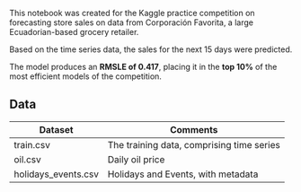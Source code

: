 This notebook was created for the Kaggle practice competition on forecasting store sales on data from Corporación Favorita, a large Ecuadorian-based grocery retailer.

Based on the time series data, the sales for the next 15 days were predicted.

The model produces an **RMSLE of 0.417**, placing it in the **top 10%** of the most efficient models of the competition. 

## Data
| Dataset    | Comments |
| -------- | ------- |
| train.csv  | The training data, comprising time series   |
| oil.csv | Daily oil price     |
| holidays_events.csv    | Holidays and Events, with metadata  |
